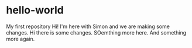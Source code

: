 # hello-world
My first repository
Hi! I'm here with Simon and we are making some changes.
Hi there is some changes.
SOemthing more here.
And something more again.